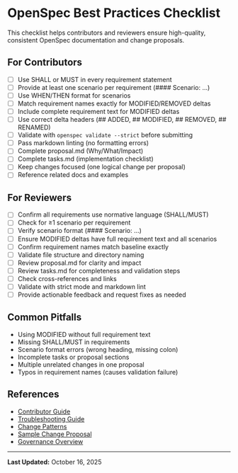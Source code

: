 # OpenSpec Best Practices Checklist

This checklist helps contributors and reviewers ensure high-quality,
consistent OpenSpec documentation and change proposals.

## For Contributors

- [ ] Use SHALL or MUST in every requirement statement
- [ ] Provide at least one scenario per requirement (#### Scenario: ...)
- [ ] Use WHEN/THEN format for scenarios
- [ ] Match requirement names exactly for MODIFIED/REMOVED deltas
- [ ] Include complete requirement text for MODIFIED deltas
- [ ] Use correct delta headers (## ADDED, ## MODIFIED, ## REMOVED, ## RENAMED)
- [ ] Validate with `openspec validate --strict` before submitting
- [ ] Pass markdown linting (no formatting errors)
- [ ] Complete proposal.md (Why/What/Impact)
- [ ] Complete tasks.md (implementation checklist)
- [ ] Keep changes focused (one logical change per proposal)
- [ ] Reference related docs and examples

## For Reviewers

- [ ] Confirm all requirements use normative language (SHALL/MUST)
- [ ] Check for ≥1 scenario per requirement
- [ ] Verify scenario format (#### Scenario: ...)
- [ ] Ensure MODIFIED deltas have full requirement text and all scenarios
- [ ] Confirm requirement names match baseline exactly
- [ ] Validate file structure and directory naming
- [ ] Review proposal.md for clarity and impact
- [ ] Review tasks.md for completeness and validation steps
- [ ] Check cross-references and links
- [ ] Validate with strict mode and markdown lint
- [ ] Provide actionable feedback and request fixes as needed

## Common Pitfalls

- Using MODIFIED without full requirement text
- Missing SHALL/MUST in requirements
- Scenario format errors (wrong heading, missing colon)
- Incomplete tasks or proposal sections
- Multiple unrelated changes in one proposal
- Typos in requirement names (causes validation failure)

## References

- [Contributor Guide](./contributor-guide.md)
- [Troubleshooting Guide](./troubleshooting.md)
- [Change Patterns](./change-patterns.md)
- [Sample Change Proposal](../changes/update-doc-sample-change-demo/)
- [Governance Overview](../README.md)

---

**Last Updated:** October 16, 2025

